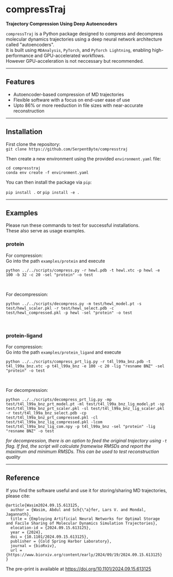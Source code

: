 # compressTraj

**Trajectory Compression Using Deep Autoencoders**

`compressTraj` is a Python package designed to compress and decompress molecular dynamics trajectories using a deep neural network 
architecture called "autoencoders". </br>
It is built using `MDAnalysis`, `PyTorch`, and `PyTorch Lightning`, enabling high-performance and GPU-accelerated workflows.</br>
However GPU-acceleration is not neccessary but recommended.

---

## Features

- Autoencoder-based compression of MD trajectories
- Flexible software with a focus on end-user ease of use
- Upto 86% or more reeduction in file sizes with near-accurate reconstruction

---

## Installation
First clone the repository:</br>
`git clone https://github.com/SerpentByte/compresstraj`

Then create a new environment using the provided `environment.yaml` file:
```
cd compresstraj
conda env create -f environment.yaml
```

You can then install the package via `pip`:

`pip install .` or `pip install -e .`



---

## Examples
Please run these commands to test for successful installations.</br>
These also serve as usage examples.

### protein
For compression:</br>
Go into the path `examples/protein` and execute</br>

```
python ../../scripts/compress.py -r hewl.pdb -t hewl.xtc -p hewl -e 100 -b 32 -c 20 -sel "protein" -o test
```
</br>


For decompression:</br>

```
python ../../scripts/decompress.py -m test/hewl_model.pt -s test/hewl_scaler.pkl -r test/hewl_select.pdb -c test/hewl_compressed.pkl -p hewl -sel "protein" -o test
```
</br>

### protein-ligand
For compression:</br>
Go into the path `examples/protein_ligand` and execute</br>

```
python ../../scripts/compress_prt_lig.py -r t4l_l99a_bnz.pdb -t t4l_l99a_bnz.xtc -p t4l_l99a_bnz -e 100 -c 20 -lig "resname BNZ" -sel "protein" -o test
```
</br>

For decompression:</br>

```
python ../../scripts/decompress_prt_lig.py -mp test/t4l_l99a_bnz_prt_model.pt -ml test/t4l_l99a_bnz_lig_model.pt -sp test/t4l_l99a_bnz_prt_scaler.pkl -sl test/t4l_l99a_bnz_lig_scaler.pkl -r test/t4l_l99a_bnz_select.pdb -cp test/t4l_l99a_bnz_prt_compressed.pkl -cl test/t4l_l99a_bnz_lig_compressed.pkl -lcom test/t4l_l99a_bnz_lig_com.npy -p t4l_l99a_bnz -sel "protein" -lig "resname BNZ" -o test
```

_for decompression, there is an option to feed the original trajectory using `-t` flag. If fed, the script will calculate framewise RMSDs and report the maximum and minimum RMSDs. This can be used to test reconstruction quality_

---

## Reference
If you find the software useful and use it for storing/sharing MD trajectories, please cite:</br>
```
@article{Wasim2024.09.15.613125,
  author = {Wasim, Abdul and Sch{\"a}fer, Lars V. and Mondal, Jagannath},
  title = {Employing Artificial Neural Networks for Optimal Storage and Facile Sharing of Molecular Dynamics Simulation Trajectories},
  elocation-id = {2024.09.15.613125},
  year = {2024},
  doi = {10.1101/2024.09.15.613125},
  publisher = {Cold Spring Harbor Laboratory},
  journal = {bioRxiv},
  url = {https://www.biorxiv.org/content/early/2024/09/19/2024.09.15.613125}
}
```

The pre-print is available at https://doi.org/10.1101/2024.09.15.613125
